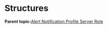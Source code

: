 # Structures

**Parent topic:**[Alert Notification Profile Server Role](GUID-B068C11F-F560-4E1E-99DB-F0B380C37301.md)

